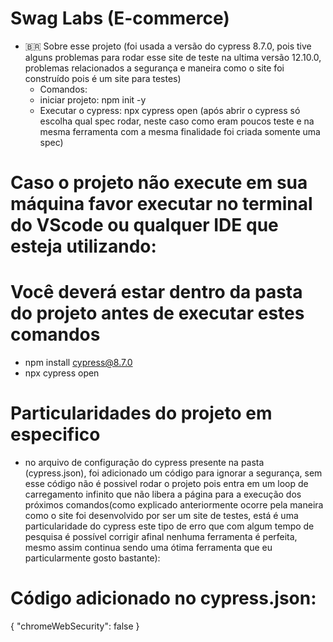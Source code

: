 # Swag Labs (E-commerce)
  
- 🇧🇷 Sobre esse projeto (foi usada a versão do cypress 8.7.0, pois tive alguns problemas para rodar esse site de teste na ultima versão 12.10.0, problemas relacionados a segurança e maneira como o site foi construído pois é um site para testes)
  - Comandos:
  - iniciar projeto: npm init -y
  - Executar o cypress: npx cypress open (após abrir o cypress só escolha qual spec rodar, neste caso como eram poucos teste e na mesma ferramenta com a mesma finalidade foi criada somente uma spec)

# Caso o projeto não execute em sua máquina favor executar no terminal do VScode ou qualquer IDE que esteja utilizando:
# Você deverá estar dentro da pasta do projeto antes de executar estes comandos
  - npm install cypress@8.7.0
  - npx cypress open
# Particularidades do projeto em especifico
  - no arquivo de configuração do cypress presente na pasta (cypress.json), foi adicionado um código para ignorar a segurança, sem esse código não é possivel rodar o projeto pois entra em um loop de carregamento infinito que não libera a página para a execução dos próximos comandos(como explicado anteriormente ocorre pela maneira como o site foi desenvolvido por ser um site de testes, está é uma particularidade do cypress este tipo de erro que com algum tempo de pesquisa é possível corrigir afinal nenhuma ferramenta é perfeita, mesmo assim continua sendo uma ótima ferramenta que eu particularmente gosto bastante):
 # Código adicionado no cypress.json:
{
    "chromeWebSecurity": false
}